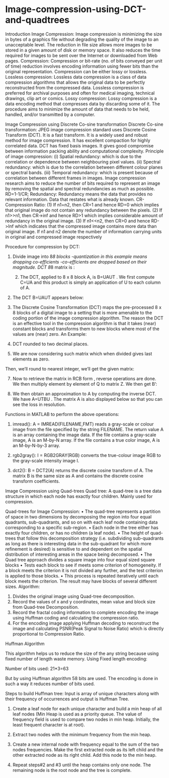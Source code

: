 # Image-compression-using-DCT-and-quadtrees
Introduction
Image Compression:
Image compression is minimizing the size in bytes of a graphics file without degrading the quality of the image to an unacceptable level. The reduction in file size allows more images to be stored in a given amount of disk or memory space. It also reduces the time required for images to be sent over the Internet or downloaded from Web pages.
Compression:
Compression or bit-rate (no. of bits conveyed per unit of time) reduction involves encoding information using fewer bits than the original representation. Compression can be either lossy or lossless.
Lossless compression:
Lossless data compression is a class of data compression algorithms that allows the original data to be perfectly reconstructed from the compressed data. Lossless compression is preferred for archival purposes and often for medical imaging, technical drawings, clip art or comics.
Lossy compression:
Lossy compression is a data encoding method that compresses data by discarding some of it. The procedure aims to minimize the amount of data that needs to be held, handled, and/or transmitted by a computer.






Image Compression using Discrete Co-sine transformation
Discrete Co-sine transformation: JPEG image compression standard uses Discrete Cosine Transform (DCT). It is a fast transform. It is a widely used and robust method for image compression. It has excellent compaction for highly correlated data. DCT has fixed basis images. It gives good compromise between information packing ability and computational complexity.
Principle of image compression:
(i) Spatial redundancy: which is due to the correlation or dependence between neighbouring pixel values.
(ii) Spectral redundancy: which is due to the correlation between different colour planes or spectral bands.
(iii) Temporal redundancy: which is present because of correlation between different frames in images. Image compression research aims to reduce the number of bits required to represent an image by removing the spatial and spectral redundancies as much as possible.
RD=1-1/CR;
Redundancy:
Redundancy means the data that provides no relevant information.
Data that restates what is already known.
CR-Compression Ratio:
(1) If n1=n2, then CR=1 and hence RD=0 which implies that original image do not contain any redundancy between the pixels.
(2) If n1>>n1, then CR->inf and hence RD>1 which implies considerable amount of redundancy in the original image.
(3) If n1<<n2, then CR>0 and hence RD->Inf which indicates that the compressed image contains more data than original image.
 If n1 and n2 denote the number of information carrying units in original and compressed image respectively

Procedure for compression by DCT:
1. Divide image into 8*8 blocks
-quantization in this example means dropping co-efficients
-co-efficients are dropped based on their magnitude.
DCT 8*8 matrix is :
 

    2. The DCT, applied to 8 x 8 block A, is B=UAUT . We first compute C=UA  and this product is simply an application of U  to each column of A. 
 
3. The DCT B=UAUT  appears below:
 
4. The Discrete Cosine Transformation (DCT) maps the pre-processed 8 x 8 blocks of a digital image to a setting that is more amenable to the coding portion of the image compression algorithm. The reason the DCT is an effective tool in the compression algorithm is that it takes (near) constant blocks and transforms them to new blocks where most of the values are (near) zero.
An Example:
 
5. DCT rounded to two decimal places.
 
6. We are now considering such matrix which when divided gives last elements as zero.
 
Then, we’ll round to nearest integer, we’ll get the given matrix:
                      


7. Now to retrieve the matrix in RCB form , reverse operations are done.
We then multiply element by element of Q to matrix Z.
We then get B’:
 
8. We then obtain an approximation to A by computing the inverse DCT. We have A=UTBU . The matrix A is also displayed below so that you can see the loss in resolution.
 
 

Functions in MATLAB to perform the above operations:
1.	imread():
A = IMREAD(FILENAME,FMT) reads a gray-scale or colour image from the file specified by the string FILENAME. The return value A is an array containing the image data.
If the file contains a gray-scale image, A is an M-by-N array. If the file contains a true color image, A is an M-by-N-by-3 array.


2.	rgb2gray():
I = RGB2GRAY(RGB) converts the true-colour image RGB to the gray-scale intensity image I.
3.	dct2():
B = DCT2(A) returns the discrete cosine transform of A. The matrix B is the same size as A and contains the discrete cosine transform coefficients.

  Image Compression using Quad-trees
Quad tree: A quad-tree is a tree data structure in which each node has exactly four children. Mainly used for compression.





Quad-trees for Image Compression:
•	The quad-tree represents a partition of space in two dimensions by decomposing the region into four equal quadrants, sub-quadrants, and so on with each leaf node containing data corresponding to a specific sub-region.
•	 Each node in the tree either has exactly four children, or has no children (a leaf node). 
•	The height of quad-trees that follow this decomposition strategy (i.e. subdividing sub-quadrants as long as there is interesting data in the sub-quadrant for which more refinement is desired) is sensitive to and dependent on the spatial distribution of interesting areas in the space being decomposed.
•	The Quad tree approach divides a square image into four equal sized square blocks 
•	Tests each block to see if meets some criterion of homogeneity. If a block meets the criterion it is not divided any further, and the test criterion is applied to those blocks.
•	 This process is repeated iteratively until each block meets the criterion. The result may have blocks of several different sizes. 
Algorithm:
1.	Divides the original image using Quad-tree decomposition.
2. Record the values of x and y coordinates, mean value and block size from Quad-tree Decomposition.
3. Record the fractal coding information to complete encoding the image using Huffman coding and calculating the compression ratio.
4. For the encoding image applying Huffman decoding to reconstruct the image and calculating PSNR(Peak Signal to Noise Ratio) which is directly proportional to Compression Ratio.

Huffman Algorithm

This algorithm helps us to reduce the size of the any string because using fixed number of length waste memory. 
Using Fixed length encoding:
 
Number of bits used: 21*3=63 
 
But by using Huffman algorithm 58 bits are used.
The encoding is done in such a way it reduces number of bits used.

Steps to build Huffman tree:
Input is array of unique characters along with their frequency of occurrences and output is Huffman Tree.

1.	Create a leaf node for each unique character and build a min heap of all leaf nodes (Min Heap is used as a priority queue. The value of frequency field is used to compare two nodes in min heap. Initially, the least frequent character is at root).

2.	Extract two nodes with the minimum frequency from the min heap.

3.	Create a new internal node with frequency equal to the sum of the two nodes frequencies. Make the first extracted node as its left child and the other extracted node as its right child. Add this node to the min heap.

4.  Repeat steps#2 and #3 until the heap contains only one node. The remaining node is the root node and the tree is complete.


